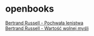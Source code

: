 # openbooks

[Bertrand Russell - Pochwała lenistwa](Bertrand%20Russell%20-%20Pochwała%20lenistwa.md)  
[Bertrand Russell - Wartość wolnej myśli](bertrand-russell-wartosc-wolnej-mysli.md)  

